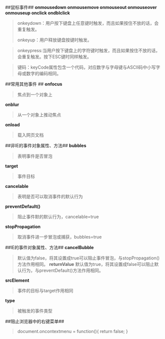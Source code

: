 ##鼠标事件##
**onmousedown onmousemove onmouseout onmouseover onmouseup onclick ondblclick**
>onkeydown：用户按下键盘上任意键时触发，而且如果按住不放的话，会重复触发。
>
>onkeyup：用户释放键盘按键时触发。

>onkeypress:当用户按下键盘上的字符键时触发，而且如果按住不放的话，会重复触发。按下ESC键时同样触发。

>键码：keyCode属性包含一个代码，对应数字与字母键与ASCII码中小写字母或数字的编码相同。

##常用其他事件 ##
**onfocus**
>焦点到一个对象上

**onblur**
>从一个对象上推动焦点

**onload**
>载入网页文档

##非IE的事件对象属性、方法##
**bubbles**
>表明事件是否冒泡

**target**
>事件目标

**cancelable**
>表明是否可以取消事件的默认行为

**preventDefault()**
>阻止事件默的默认行为，cancelable=true

**stopPropagation**
>取消事件进一步冒泡或捕获，bubbles=true

##IE的事件对象属性、方法##
**cancelBubble**
>默认值为false，将其设置成true可以阻止事件冒泡，与stopPropagation()方法作用相同。
**returnValue**
>默认值为true，将其设置成false可以阻止默认行为，与preventDefault()方法作用相同。

**srcElement**
>事件的目标与target作用相同

**type**
>被触发的事件类型


##阻止浏览器中的右键菜单##
>document.oncontextmenu = function(){  return false; }
